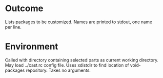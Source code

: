 # Outcome

Lists packages to be customized.
Names are printed to stdout, one name per line.

# Environment

Called with directory containing selected parts as current working directory.
May load ../cast.rc config file.
Uses xdistdir to find location of void-packages repository.
Takes no arguments.
